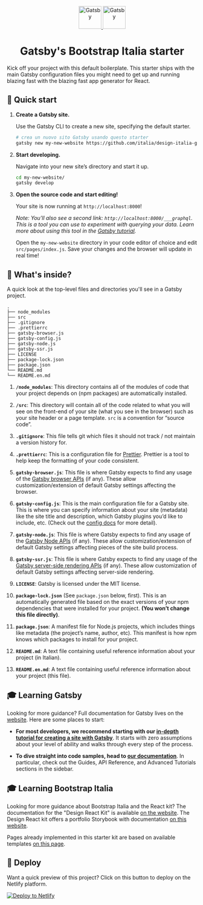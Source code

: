 <p align="center">
  <a href="https://github.com/italia/design-react-kit">
    <img alt="Gatsby" src="https://www.gatsbyjs.org/monogram.svg" width="60" />
    <img alt="Gatsby" src="https://italia.github.io/design-comuni-prototipi/assets/images/icons/logo-comune.svg" height="60" />
  </a>
</p>
<h1 align="center">
  Gatsby's Bootstrap Italia starter
</h1>

Kick off your project with this default boilerplate. This starter ships with the main Gatsby configuration files you might need to get up and running blazing fast with the blazing fast app generator for React.

## 🚀 Quick start

1.  **Create a Gatsby site.**

    Use the Gatsby CLI to create a new site, specifying the default starter.

    ```sh
    # crea un nuovo sito Gatsby usando questo starter
    gatsby new my-new-website https://github.com/italia/design-italia-gatsby-starterkit
    ```

1.  **Start developing.**

    Navigate into your new site’s directory and start it up.

    ```sh
    cd my-new-website/
    gatsby develop
    ```

1.  **Open the source code and start editing!**

    Your site is now running at `http://localhost:8000`!

    _Note: You'll also see a second link: _`http://localhost:8000/___graphql`_. This is a tool you can use to experiment with querying your data. Learn more about using this tool in the [Gatsby tutorial](https://www.gatsbyjs.org/tutorial/part-five/#introducing-graphiql)._

    Open the `my-new-website` directory in your code editor of choice and edit `src/pages/index.js`. Save your changes and the browser will update in real time!

## 🧐 What's inside?

A quick look at the top-level files and directories you'll see in a Gatsby project.

    .
    ├── node_modules
    ├── src
    ├── .gitignore
    ├── .prettierrc
    ├── gatsby-browser.js
    ├── gatsby-config.js
    ├── gatsby-node.js
    ├── gatsby-ssr.js
    ├── LICENSE
    ├── package-lock.json
    ├── package.json
    └── README.md
    └── README.en.md

1.  **`/node_modules`**: This directory contains all of the modules of code that your project depends on (npm packages) are automatically installed.

2.  **`/src`**: This directory will contain all of the code related to what you will see on the front-end of your site (what you see in the browser) such as your site header or a page template. `src` is a convention for “source code”.

3.  **`.gitignore`**: This file tells git which files it should not track / not maintain a version history for.

4.  **`.prettierrc`**: This is a configuration file for [Prettier](https://prettier.io/). Prettier is a tool to help keep the formatting of your code consistent.

5.  **`gatsby-browser.js`**: This file is where Gatsby expects to find any usage of the [Gatsby browser APIs](https://www.gatsbyjs.org/docs/browser-apis/) (if any). These allow customization/extension of default Gatsby settings affecting the browser.

6.  **`gatsby-config.js`**: This is the main configuration file for a Gatsby site. This is where you can specify information about your site (metadata) like the site title and description, which Gatsby plugins you’d like to include, etc. (Check out the [config docs](https://www.gatsbyjs.org/docs/gatsby-config/) for more detail).

7.  **`gatsby-node.js`**: This file is where Gatsby expects to find any usage of the [Gatsby Node APIs](https://www.gatsbyjs.org/docs/node-apis/) (if any). These allow customization/extension of default Gatsby settings affecting pieces of the site build process.

8.  **`gatsby-ssr.js`**: This file is where Gatsby expects to find any usage of the [Gatsby server-side rendering APIs](https://www.gatsbyjs.org/docs/ssr-apis/) (if any). These allow customization of default Gatsby settings affecting server-side rendering.

9.  **`LICENSE`**: Gatsby is licensed under the MIT license.

10. **`package-lock.json`** (See `package.json` below, first). This is an automatically generated file based on the exact versions of your npm dependencies that were installed for your project. **(You won’t change this file directly)**.

11. **`package.json`**: A manifest file for Node.js projects, which includes things like metadata (the project’s name, author, etc). This manifest is how npm knows which packages to install for your project.

12. **`README.md`**:  A text file containing useful reference information about your project (in Italian).

13. **`README.en.md`**:  A text file containing useful reference information about your project (this file).

## 🎓 Learning Gatsby

Looking for more guidance? Full documentation for Gatsby lives on the [website](https://www.gatsbyjs.org/). Here are some places to start:

* **For most developers, we recommend starting with our [in-depth tutorial for creating a site with Gatsby](https://www.gatsbyjs.org/tutorial/)**. It starts with zero assumptions about your level of ability and walks through every step of the process.

* **To dive straight into code samples, head to [our documentation](https://www.gatsbyjs.org/docs/)**. In particular, check out the Guides, API Reference, and Advanced Tutorials sections in the sidebar.

## 🎓 Learning Bootstrap Italia

Looking for more guidance about Bootstrap Italia and the React kit? The documentation for the "Design React Kit" is available [on the website](https://github.com/italia/design-react-kit).
The Design React kit offers a portfolio Storybook with documentation [on this website](https://italia.github.io/design-react-kit/?path=/story/introduzione-introduzione--benvenuto).

Pages already implemented in this starter kit are based on available templates [on this page](https://italia.github.io/design-comuni-prototipi/it/kit.html).

## 💫 Deploy

Want a quick preview of this project? Click on this button to deploy on the Netlify platform.

[![Deploy to Netlify](https://www.netlify.com/img/deploy/button.svg)](https://app.netlify.com/start/deploy?repository=https://github.com/italia/design-italia-gatsby-starterkit)
